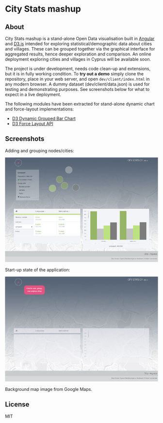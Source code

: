 # City Stats mashup

## About

City Stats mashup is a stand-alone Open Data visualisation built in [Angular](https://angularjs.org/) and [D3.js](http://d3js.org/) intended for exploring statistical/demographic data about cities and villages. These can be grouped together via the graphical interface for aggregated results, hence deeper exploration and comparison. An online deployment exploring cities and villages in Cyprus will be available soon.

The project is under development, needs code clean-up and extensions, but it is in fully working condition. To **try out a demo** simply clone the repository, place in your web server, and open `dev/client/index.html` in any modern browser. A dummy dataset (dev/client/data.json) is used for testing and demonstrating purposes. See screenshots below for what to expect in a live deployment.

The following modules have been extracted for stand-alone dynamic chart and force-layout implementations:

- [D3 Dynamic Grouped Bar Chart](https://github.com/chriskmnds/d3-dynamic-grouped-bar-chart)
- [D3 Force Layout API](https://github.com/chriskmnds/d3-force-layout-api)

## Screenshots

Adding and grouping nodes/cities:

![alt tag](./img/05.55.17.png)

Start-up state of the application:

![alt tag](./img/05.55.47.png)

Background map image from Google Maps.

## License

MIT
